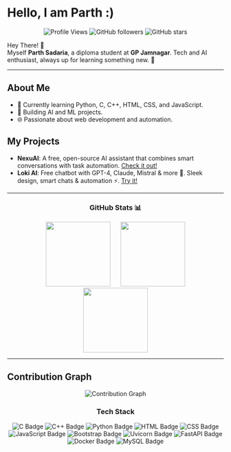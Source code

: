 **Hello, I am Parth :)**
=====================

<div align="center">
  
  ![Profile Views](https://komarev.com/ghpvc/?username=Parthsadaria&style=for-the-badge)
  ![GitHub followers](https://img.shields.io/github/followers/Parthsadaria?style=for-the-badge)
  ![GitHub stars](https://img.shields.io/github/stars/Parthsadaria?style=for-the-badge)

</div>

Hey There! 👋  
Myself **Parth Sadaria**, a diploma student at **GP Jamnagar**. Tech and AI enthusiast, always up for learning something new. 🤖

---

**About Me**
-------------
* 🔭 Currently learning Python, C, C++, HTML, CSS, and JavaScript.
* 🤖 Building AI and ML projects.
* 🌐 Passionate about web development and automation.

**My Projects**
--------------
* **NexuAI**: A free, open-source AI assistant that combines smart conversations with task automation. [Check it out!](https://github.com/Parthsadaria/NexuAI)
* **Loki AI**: Free chatbot with GPT-4, Claude, Mistral & more 🤖. Sleek design, smart chats & automation ⚡. [Try it!](https://lokiai.netlify.app)

---

<div align="center">
  
  ### GitHub Stats 📊

<div align="center">
  <img src="https://github-readme-stats.vercel.app/api?username=ParthSadaria&theme=dark" height="150px" style="display: inline-block; margin: 0 10px;" />
  <img src="https://github-readme-streak-stats.herokuapp.com/?user=ParthSadaria&theme=dark" height="150px" style="display: inline-block; margin: 0 10px;" />
  <img src="https://github-readme-stats.vercel.app/api/top-langs/?username=ParthSadaria&theme=dark&layout=compact" height="150px" style="display: inline-block; margin: 0 10px;" />
</div>

</div>

---

**Contribution Graph**
----------------------

<div align="center">

![Contribution Graph](https://github-readme-activity-graph.vercel.app/graph?username=ParthSadaria&custom_title=Parth%27s%20Contribution%20Graph&bg_color=0d1117&color=ffffff&line=888888&point=ffffff&hide_border=true)

</div>
<div align="center">
  <h3>Tech Stack</h3>
  <img src="https://img.shields.io/badge/C-A8B9CC?style=for-the-badge&logo=c&logoColor=white" alt="C Badge">
  <img src="https://img.shields.io/badge/C++-00599C?style=for-the-badge&logo=cplusplus&logoColor=white" alt="C++ Badge">
  <img src="https://img.shields.io/badge/Python-3776AB?style=for-the-badge&logo=python&logoColor=white" alt="Python Badge">
  <img src="https://img.shields.io/badge/HTML-E34F26?style=for-the-badge&logo=html5&logoColor=white" alt="HTML Badge">
  <img src="https://img.shields.io/badge/CSS-1572B6?style=for-the-badge&logo=css3&logoColor=white" alt="CSS Badge">
  <img src="https://img.shields.io/badge/JavaScript-F7DF1E?style=for-the-badge&logo=javascript&logoColor=black" alt="JavaScript Badge">
  <img src="https://img.shields.io/badge/Bootstrap-563D7C?style=for-the-badge&logo=bootstrap&logoColor=white" alt="Bootstrap Badge">
  <img src="https://img.shields.io/badge/Uvicorn-5E7B1F?style=for-the-badge&logo=uvicorn&logoColor=white" alt="Uvicorn Badge">
  <img src="https://img.shields.io/badge/FastAPI-009688?style=for-the-badge&logo=fastapi&logoColor=white" alt="FastAPI Badge">
  <img src="https://img.shields.io/badge/Docker-2496ED?style=for-the-badge&logo=docker&logoColor=white" alt="Docker Badge">
  <img src="https://img.shields.io/badge/MySQL-4479A1?style=for-the-badge&logo=mysql&logoColor=white" alt="MySQL Badge">
</div>
